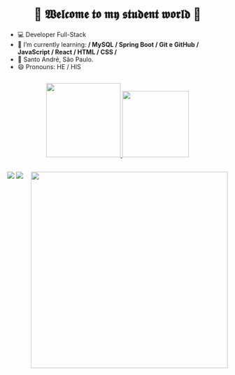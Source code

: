 ### <h1 align="center">👾 𝖂𝖊𝖑𝖈𝖔𝖒𝖊 𝖙𝖔 𝖒𝖞 𝖘𝖙𝖚𝖉𝖊𝖓𝖙 𝖜𝖔𝖗𝖑𝖉 👾</h2> 


- 💻 Developer Full-Stack
- 🌱 I’m currently learning: **/ MySQL / Spring Boot / Git e GitHub / JavaScript / React / HTML / CSS /**
- 🏡 Santo André, São Paulo.
- 😄 Pronouns: HE / HIS

</div>

##

<div>
  
<div align="center">
  <a href="https://github.com/rafaballerini">
  <img height="170em" src="https://github-readme-stats.vercel.app/api?username=dogzeira&show_icons=true&theme=dark&include_all_commits=true&count_private=true&title_color=3d1594&icon_color=3d1594"/>
  <img height="152em" src="https://github-readme-stats.vercel.app/api/top-langs/?username=dogzeira&layout=compact&langs_count=7&theme=dark&title_color=3d1594"/>   
  
  </div>
  
  ##
  <img align="right" width="450px" src="https://clubedosgeeks.com.br/wp-content/uploads/2016/01/dormrm.gif">  
  <div>  
  <a href="https://instagram.com/_dogzeiraa_" target="_blank"><img src="https://img.shields.io/badge/-Instagram-%23E4405F?style=for-the-badge&logo=instagram&logoColor=white" target="_blank"></a> 
        <a href="https://www.linkedin.com/in/doug-rocha/" target="_blank"><img src="https://img.shields.io/badge/-LinkedIn-%230077B5?style=for-the-badge&logo=linkedin&logoColor=white" target="_blank"></a> 
    
    
  


   
